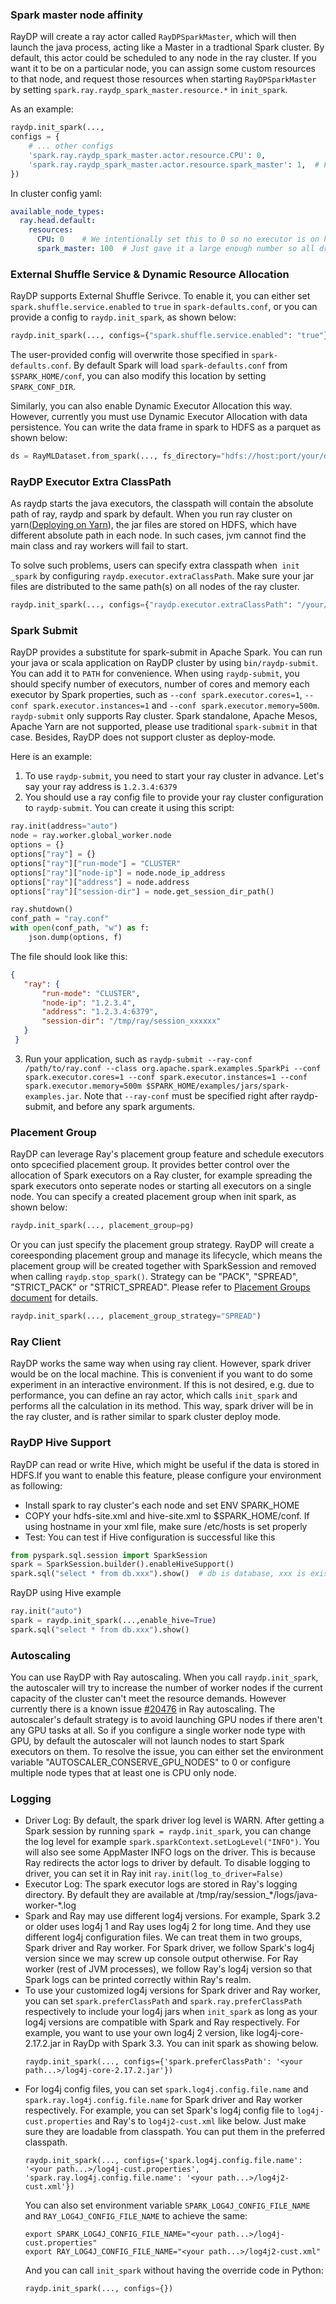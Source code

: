 ### Spark master node affinity

RayDP will create a ray actor called `RayDPSparkMaster`, which will then launch the java process, acting like a Master in a tradtional Spark cluster. By default, this actor could be scheduled to any node in the ray cluster. If you want it to be on a particular node, you can assign some custom resources to that node, and request those resources when starting `RayDPSparkMaster` by setting `spark.ray.raydp_spark_master.resource.*` in `init_spark`.

As an example:

```python
raydp.init_spark(...,
configs = {
    # ... other configs
    'spark.ray.raydp_spark_master.actor.resource.CPU': 0,
    'spark.ray.raydp_spark_master.actor.resource.spark_master': 1,  # Force Spark driver related actor run on headnode
})
```

In cluster config yaml:
```yaml
available_node_types:
  ray.head.default:
    resources:
      CPU: 0    # We intentionally set this to 0 so no executor is on headnode
      spark_master: 100  # Just gave it a large enough number so all drivers are there
```

### External Shuffle Service & Dynamic Resource Allocation

RayDP supports External Shuffle Serivce. To enable it, you can either set `spark.shuffle.service.enabled` to `true` in `spark-defaults.conf`, or you can provide a config to `raydp.init_spark`, as shown below:

```python
raydp.init_spark(..., configs={"spark.shuffle.service.enabled": "true"})
```

The user-provided config will overwrite those specified in `spark-defaults.conf`. By default Spark will load `spark-defaults.conf` from `$SPARK_HOME/conf`, you can also modify this location by setting `SPARK_CONF_DIR`.

Similarly, you can also enable Dynamic Executor Allocation this way. However, currently you must use Dynamic Executor Allocation with data persistence. You can write the data frame in spark to HDFS as a parquet as shown below:

```python
ds = RayMLDataset.from_spark(..., fs_directory="hdfs://host:port/your/directory")
```

### RayDP Executor Extra ClassPath 

As raydp starts the java executors, the classpath will contain the absolute path of ray, raydp and spark by default. When you run ray cluster on yarn([Deploying on Yarn](https://docs.ray.io/en/latest/cluster/yarn.html)), the jar files are stored on HDFS, which have different absolute path in each node. In such cases,  jvm cannot find the main class and ray workers will fail to start. 

To solve such problems, users can specify extra classpath when` init _spark` by configuring `raydp.executor.extraClassPath`. Make sure your jar files are distributed to the same path(s) on all nodes of the ray cluster.

```python
raydp.init_spark(..., configs={"raydp.executor.extraClassPath": "/your/extra/jar/path:/another/path"})
```

### Spark Submit

RayDP provides a substitute for spark-submit in Apache Spark. You can run your java or scala application on RayDP cluster by using `bin/raydp-submit`. You can add it to `PATH` for convenience. When using `raydp-submit`, you should specify number of executors, number of cores and memory each executor by Spark properties, such as `--conf spark.executor.cores=1`, `--conf spark.executor.instances=1` and `--conf spark.executor.memory=500m`. `raydp-submit` only supports Ray cluster. Spark standalone, Apache Mesos, Apache Yarn are not supported, please use traditional `spark-submit` in that case. Besides, RayDP does not support cluster as deploy-mode.

Here is an example:

1. To use `raydp-submit`, you need to start your ray cluster in advance. Let's say your ray address is `1.2.3.4:6379`
2. You should use a ray config file to provide your ray cluster configuration to `raydp-submit`. You can create it using this script: 
```python
ray.init(address="auto")
node = ray.worker.global_worker.node
options = {}
options["ray"] = {}
options["ray"]["run-mode"] = "CLUSTER"
options["ray"]["node-ip"] = node.node_ip_address
options["ray"]["address"] = node.address
options["ray"]["session-dir"] = node.get_session_dir_path()

ray.shutdown()
conf_path = "ray.conf"
with open(conf_path, "w") as f:
    json.dump(options, f)
 ```
 The file should look like this:
 ```json
 {
    "ray": {
        "run-mode": "CLUSTER",
        "node-ip": "1.2.3.4",
        "address": "1.2.3.4:6379",
        "session-dir": "/tmp/ray/session_xxxxxx"
    }
  }
 ```
 3. Run your application, such as `raydp-submit --ray-conf /path/to/ray.conf --class org.apache.spark.examples.SparkPi --conf spark.executor.cores=1 --conf spark.executor.instances=1 --conf spark.executor.memory=500m $SPARK_HOME/examples/jars/spark-examples.jar`. Note that `--ray-conf` must be specified right after raydp-submit, and before any spark arguments.

### Placement Group
RayDP can leverage Ray's placement group feature and schedule executors onto spcecified placement group. It provides better control over the allocation of Spark executors on a Ray cluster, for example spreading the spark executors onto seperate nodes or starting all executors on a single node. You can specify a created placement group when init spark, as shown below:

```python
raydp.init_spark(..., placement_group=pg)
```

Or you can just specify the placement group strategy. RayDP will create a coreesponding placement group and manage its lifecycle, which means the placement group will be created together with SparkSession and removed when calling `raydp.stop_spark()`. Strategy can be "PACK", "SPREAD", "STRICT_PACK" or "STRICT_SPREAD". Please refer to [Placement Groups document](https://docs.ray.io/en/latest/placement-group.html#pgroup-strategy) for details.

```python
raydp.init_spark(..., placement_group_strategy="SPREAD")
```

### Ray Client

RayDP works the same way when using ray client. However, spark driver would be on the local machine. This is convenient if you want to do some experiment in an interactive environment. If this is not desired, e.g. due to performance, you can define an ray actor, which calls `init_spark` and performs all the calculation in its method. This way, spark driver will be in the ray cluster, and is rather similar to spark cluster deploy mode.

### RayDP Hive Support
RayDP can read or write Hive, which might be useful if the data is stored in HDFS.If you want to enable this feature, please configure your environment as following:
+ Install spark to ray cluster's each node and set ENV SPARK_HOME
+ COPY your hdfs-site.xml and hive-site.xml to $SPARK_HOME/conf. If using hostname in your xml file, make sure /etc/hosts is set properly
+ Test: You can test if Hive configuration is successful like this
```python
from pyspark.sql.session import SparkSession
spark = SparkSession.builder().enableHiveSupport()
spark.sql("select * from db.xxx").show()  # db is database, xxx is exists table
```
RayDP using Hive example
```python
ray.init("auto")
spark = raydp.init_spark(...,enable_hive=True)
spark.sql("select * from db.xxx").show()
```


### Autoscaling
You can use RayDP with Ray autoscaling. When you call `raydp.init_spark`, the autoscaler will try to increase the number of worker nodes if the current capacity of the cluster can't meet the resource demands. However currently there is a known issue [#20476](https://github.com/ray-project/ray/issues/20476) in Ray autoscaling. The autoscaler's default strategy is to avoid launching GPU nodes if there aren't any GPU tasks at all. So if you configure a single worker node type with GPU, by default the autoscaler will not launch nodes to start Spark executors on them. To resolve the issue, you can either set the environment variable "AUTOSCALER_CONSERVE_GPU_NODES" to 0 or configure multiple node types that at least one is CPU only node. 


### Logging
+ Driver Log: By default, the spark driver log level is WARN. After getting a Spark session by running `spark = raydp.init_spark`, you can change the log level for example `spark.sparkContext.setLogLevel("INFO")`. You will also see some AppMaster INFO logs on the driver. This is because Ray redirects the actor logs to driver by default. To disable logging to driver, you can set it in Ray init `ray.init(log_to_driver=False)`
+ Executor Log: The spark executor logs are stored in Ray's logging directory. By default they are available at /tmp/ray/session_\*/logs/java-worker-\*.log
+ Spark and Ray may use different log4j versions. For example, Spark 3.2 or older uses log4j 1 and Ray uses log4j 2 for long time. And they use different log4j configuration files. We can treat them in two groups, Spark driver and Ray worker. For Spark driver, we follow Spark's log4j version since we may screw up console output otherwise. For Ray worker (rest of JVM processes), we follow Ray's log4j version so that Spark logs can be printed correctly within Ray's realm.
+ To use your customized log4j versions for Spark driver and Ray worker, you can set `spark.preferClassPath` and `spark.ray.preferClassPath` respectively to include your log4j jars when `init_spark` as long as your log4j versions are compatible with Spark and Ray respectively.
  For example, you want to use your own log4j 2 version, like log4j-core-2.17.2.jar in RayDp with Spark 3.3. You can init spark as showing below.
  ```
  raydp.init_spark(..., configs={'spark.preferClassPath': '<your path...>/log4j-core-2.17.2.jar'})
  ```
+ For log4j config files, you can set `spark.log4j.config.file.name` and `spark.ray.log4j.config.file.name` for Spark driver and Ray worker respectively.
  For example, you can set Spark's log4j config file to `log4j-cust.properties` and Ray's to `log4j2-cust.xml` like below. Just make sure they are loadable from classpath.
  You can put them in the preferred classpath.
  ```
  raydp.init_spark(..., configs={'spark.log4j.config.file.name': '<your path...>/log4j-cust.properties', 'spark.ray.log4j.config.file.name': '<your path...>/log4j2-cust.xml'})
  ```
  You can also set environment variable `SPARK_LOG4J_CONFIG_FILE_NAME` and `RAY_LOG4J_CONFIG_FILE_NAME` to achieve the same:
  ```shell
  export SPARK_LOG4J_CONFIG_FILE_NAME="<your path...>/log4j-cust.properties"
  export RAY_LOG4J_CONFIG_FILE_NAME="<your path...>/log4j2-cust.xml"
  ```
  And you can call `init_spark` without having the override code in Python:
  ```python
  raydp.init_spark(..., configs={})
  ```
